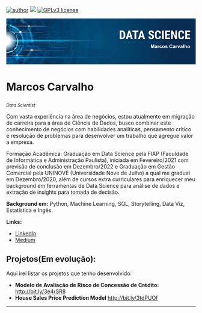 [![author](https://img.shields.io/badge/author-marcoscarvalho-red.svg)](https://www.linkedin.com/in/marcos-carvalhoo/) [![](https://img.shields.io/badge/python-3.8+-blue.svg)](https://www.python.org/downloads/release/python-365/) [![GPLv3 license](https://img.shields.io/badge/License-GPLv3-blue.svg)](http://perso.crans.org/besson/LICENSE.html)
<p align="center">
  <img src="banner_ds.png" >
</p>

# Marcos Carvalho
<sub>*Data Scientist*</sub>

Com vasta experiência na área de negócios, estou atualmente em migração de carreira para a área de Ciência de Dados, busco combinar este conhecimento de negócios com habilidades analíticas, pensamento crítico e resolução de problemas para desenvolver um trabalho que agregue valor a empresa.

Formação Acadêmica: Graduação em Data Science pela FIAP (Faculdade de Informática e Administração Paulista), iniciada em Fevereiro/2021 com previsão de conclusão em Dezembro/2022 e Graduação em Gestão Comercial pela UNINOVE (Universidade Nove de Julho) a qual me graduei em Dezembro/2020, além de cursos extra curriculares para enriquecer meu background em ferramentas de Data Science para análise de dados e extração de insights para tomada de decisão.

**Background em:** Python, Machine Learning, SQL, Storytelling, Data Viz, Estatística e Ingês.

**Links:**
* [LinkedIn](https://bit.ly/3bQbEZq)
* [Medium](http://bit.ly/3kD1jDT)


## Projetos(Em evolução):
Aqui irei listar os projetos que tenho desenvolvido:

* **Modelo de Avaliação de Risco de Concessão de Crédito:** http://bit.ly/3e4rSR8
* **House Sales Price Prediction Model** http://bit.ly/3tdPUOf


---


